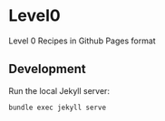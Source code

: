 # Level0
Level 0 Recipes in Github Pages format


## Development

Run the local Jekyll server: 

```
bundle exec jekyll serve
```

